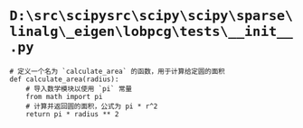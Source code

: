 # `D:\src\scipysrc\scipy\scipy\sparse\linalg\_eigen\lobpcg\tests\__init__.py`

```
# 定义一个名为 `calculate_area` 的函数，用于计算给定圆的面积
def calculate_area(radius):
    # 导入数学模块以使用 `pi` 常量
    from math import pi
    # 计算并返回圆的面积，公式为 pi * r^2
    return pi * radius ** 2
```